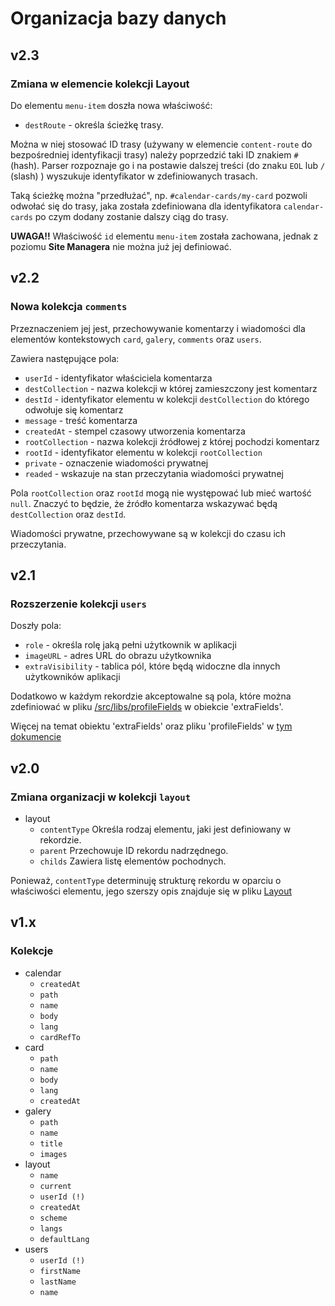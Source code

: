 # Organizacja bazy danych

## v2.3

### Zmiana w elemencie kolekcji Layout

Do elementu `menu-item` doszła nowa właściwość:

- `destRoute` - określa ścieżkę trasy.

Można w niej stosować ID trasy (używany w elemencie `content-route` do bezpośredniej identyfikacji trasy) należy poprzedzić taki ID znakiem `#` (hash).
Parser rozpoznaje go i na postawie dalszej treści (do znaku `EOL` lub `/` (slash) ) wyszukuje identyfikator w zdefiniowanych trasach.

Taką ścieżkę można "przedłużać", np. `#calendar-cards/my-card` pozwoli odwołać się do trasy, jaka została zdefiniowana dla identyfikatora `calendar-cards` po czym dodany zostanie dalszy ciąg do trasy.

**UWAGA!!** Właściwość `id` elementu `menu-item` została zachowana, jednak z poziomu **Site Managera** nie można już jej definiować.

## v2.2

### Nowa kolekcja `comments`

Przeznaczeniem jej jest, przechowywanie komentarzy i wiadomości dla elementów kontekstowych `card`, `galery`, `comments` oraz `users`.

Zawiera następujące pola:

- `userId` - identyfikator właściciela komentarza
- `destCollection` - nazwa kolekcji w której zamieszczony jest komentarz
- `destId` - identyfikator elementu w kolekcji `destCollection` do którego odwołuje się komentarz
- `message` - treść komentarza
- `createdAt` - stempel czasowy utworzenia komentarza
- `rootCollection` - nazwa kolekcji źródłowej z której pochodzi komentarz
- `rootId` - identyfikator elementu w kolekcji `rootCollection`
- `private` - oznaczenie wiadomości prywatnej
- `readed` - wskazuje na stan przeczytania wiadomości prywatnej

Pola `rootCollection` oraz `rootId` mogą nie występować lub mieć wartość `null`. Znaczyć to będzie, że źródło komentarza wskazywać będą `destCollection` oraz `destId`.

Wiadomości prywatne, przechowywane są w kolekcji do czasu ich przeczytania.

## v2.1

### Rozszerzenie kolekcji `users`

Doszły pola:

- `role` - określa rolę jaką pełni użytkownik w aplikacji
- `imageURL` - adres URL do obrazu użytkownika
- `extraVisibility` - tablica pól, które będą widoczne dla innych użytkowników aplikacji

Dodatkowo w każdym rekordzie akceptowalne są pola, które można zdefiniować w pliku [/src/libs/profileFields](profileFields.js) w obiekcie 'extraFields'.

Więcej na temat obiektu 'extraFields' oraz pliku 'profileFields' w [tym dokumencie](profileFields.md)

## v2.0

### Zmiana organizacji w kolekcji `layout`

- layout
  - `contentType`
    Określa rodzaj elementu, jaki jest definiowany w rekordzie.
  - `parent`
    Przechowuje ID rekordu nadrzędnego.
  - `childs`
    Zawiera listę elementów pochodnych.

Ponieważ, `contentType` determinuję strukturę rekordu w oparciu o właściwości elementu, jego szerszy opis znajduje się w pliku [Layout](elements.md)

## v1.x

### Kolekcje

- calendar
  - `createdAt`
  - `path`
  - `name`
  - `body`
  - `lang`
  - `cardRefTo`
- card
  - `path`
  - `name`
  - `body`
  - `lang`
  - `createdAt`
- galery
  - `path`
  - `name`
  - `title`
  - `images`
- layout
  - `name`
  - `current`
  - `userId (!)`
  - `createdAt`
  - `scheme`
  - `langs`
  - `defaultLang`
- users
  - `userId (!)`
  - `firstName`
  - `lastName`
  - `name`
